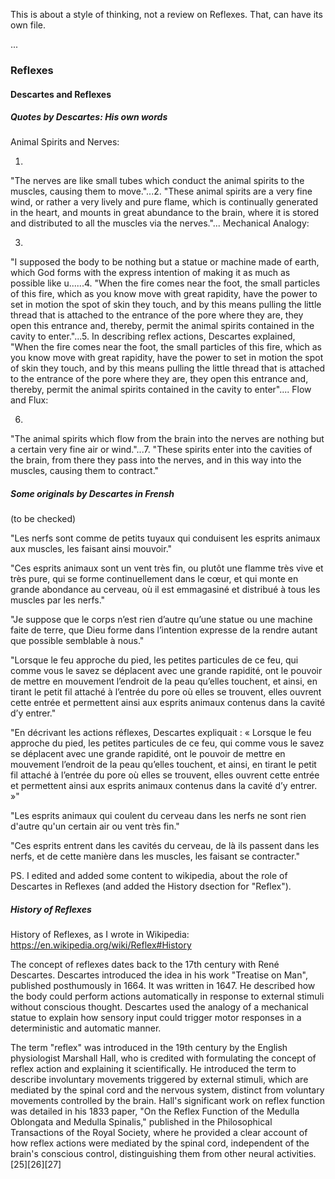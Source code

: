
This is about a style of thinking, not a review on Reflexes.
That, can have its own file.

...

### Reflexes

#### Descartes and Reflexes

##### Quotes by Descartes: His own words

Animal Spirits and Nerves:

1.
"The nerves are like small tubes which conduct the animal spirits to the muscles, causing them to move."...2.
"These animal spirits are a very fine wind, or rather a very lively and pure flame, which is continually generated in the heart, and mounts in great abundance to the brain, where it is stored and distributed to all the muscles via the nerves."...
Mechanical Analogy:

3.
"I supposed the body to be nothing but a statue or machine made of earth, which God forms with the express intention of making it as much as possible like u......4.
"When the fire comes near the foot, the small particles of this fire, which as you know move with great rapidity, have the power to set in motion the spot of skin they touch, and by this means pulling the little thread that is attached to the entrance of the pore where they are, they open this entrance and, thereby, permit the animal spirits contained in the cavity to enter."...5.
In describing reflex actions, Descartes explained,
"When the fire comes near the foot, the small particles of this fire, which as you know move with great rapidity, have the power to set in motion the spot of skin they touch, and by this means pulling the little thread that is attached to the entrance of the pore where they are, they open this entrance and, thereby, permit the animal spirits contained in the cavity to enter"​​​​....
Flow and Flux:

6.
"The animal spirits which flow from the brain into the nerves are nothing but a certain very fine air or wind."...7.
"These spirits enter into the cavities of the brain, from there they pass into the nerves, and in this way into the muscles, causing them to contract."




##### Some originals by Descartes in Frensh

(to be checked)

"Les nerfs sont comme de petits tuyaux qui conduisent les esprits animaux aux muscles, les faisant ainsi mouvoir."


"Ces esprits animaux sont un vent très fin, ou plutôt une flamme très vive et très pure, qui se forme continuellement dans le cœur, et qui monte en grande abondance au cerveau, où il est emmagasiné et distribué à tous les muscles par les nerfs."



"Je suppose que le corps n’est rien d’autre qu’une statue ou une machine faite de terre, que Dieu forme dans l’intention expresse de la rendre autant que possible semblable à nous."




"Lorsque le feu approche du pied, les petites particules de ce feu, qui comme vous le savez se déplacent avec une grande rapidité, ont le pouvoir de mettre en mouvement l’endroit de la peau qu’elles touchent, et ainsi, en tirant le petit fil attaché à l’entrée du pore où elles se trouvent, elles ouvrent cette entrée et permettent ainsi aux esprits animaux contenus dans la cavité d’y entrer."




"En décrivant les actions réflexes, Descartes expliquait : « Lorsque le feu approche du pied, les petites particules de ce feu, qui comme vous le savez se déplacent avec une grande rapidité, ont le pouvoir de mettre en mouvement l’endroit de la peau qu’elles touchent, et ainsi, en tirant le petit fil attaché à l’entrée du pore où elles se trouvent, elles ouvrent cette entrée et permettent ainsi aux esprits animaux contenus dans la cavité d’y entrer. »"



"Les esprits animaux qui coulent du cerveau dans les nerfs ne sont rien d'autre qu'un certain air ou vent très fin."


"Ces esprits entrent dans les cavités du cerveau, de là ils passent dans les nerfs, et de cette manière dans les muscles, les faisant se contracter."


PS. I edited and added some content to wikipedia, about the role of Descartes in Reflexes (and added the History dsection for "Reflex").


##### History of Reflexes

History of Reflexes, as I wrote in Wikipedia: https://en.wikipedia.org/wiki/Reflex#History

The concept of reflexes dates back to the 17th century with René Descartes.
Descartes introduced the idea in his work "Treatise on Man", published posthumously in 1664.
It was written in 1647.
He described how the body could perform actions automatically in response to external stimuli without conscious thought. Descartes used the analogy of a mechanical statue to explain how sensory input could trigger motor responses in a deterministic and automatic manner.

The term "reflex" was introduced in the 19th century by the English physiologist Marshall Hall, who is credited with formulating the concept of reflex action and explaining it scientifically. He introduced the term to describe involuntary movements triggered by external stimuli, which are mediated by the spinal cord and the nervous system, distinct from voluntary movements controlled by the brain. Hall's significant work on reflex function was detailed in his 1833 paper, "On the Reflex Function of the Medulla Oblongata and Medulla Spinalis," published in the Philosophical Transactions of the Royal Society, where he provided a clear account of how reflex actions were mediated by the spinal cord, independent of the brain's conscious control, distinguishing them from other neural activities.[25][26][27]

